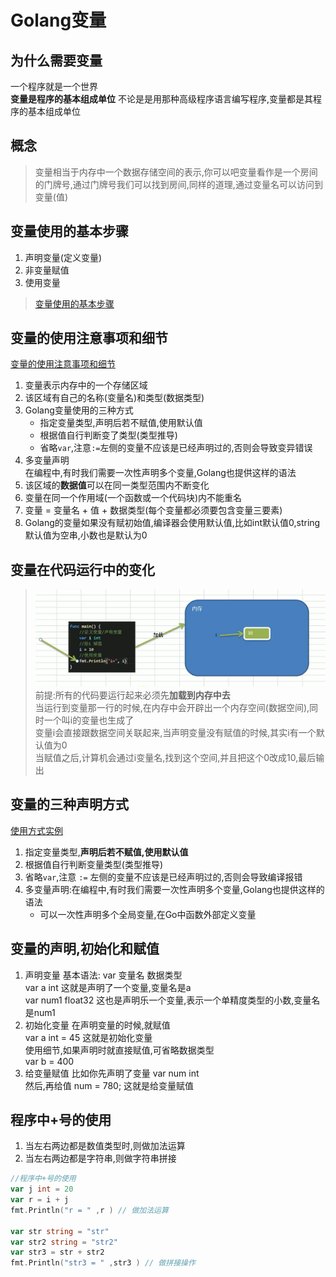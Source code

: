 # Golang变量

## 为什么需要变量

一个程序就是一个世界  
**变量是程序的基本组成单位**  不论是是用那种高级程序语言编写程序,变量都是其程序的基本组成单位  

## 概念

> 变量相当于内存中一个数据存储空间的表示,你可以吧变量看作是一个房间的门牌号,通过门牌号我们可以找到房间,同样的道理,通过变量名可以访问到变量(值)

## 变量使用的基本步骤

1. 声明变量(定义变量)
2. 非变量赋值
3. 使用变量

> [变量使用的基本步骤](../../基础篇/4.Golang变量/src/main/main.go)  

## 变量的使用注意事项和细节

[变量的使用注意事项和细节](../../基础篇/4.Golang变量/src/main/variable.go)  

1. 变量表示内存中的一个存储区域
2. 该区域有自己的名称(变量名)和类型(数据类型)
3. Golang变量使用的三种方式
   - 指定变量类型,声明后若不赋值,使用默认值
   - 根据值自行判断变了类型(类型推导)
   - 省略`var`,注意`:=`左侧的变量不应该是已经声明过的,否则会导致变异错误
4. 多变量声明  
   在编程中,有时我们需要一次性声明多个变量,Golang也提供这样的语法
5. 该区域的**数据值**可以在同一类型范围内不断变化  
6. 变量在同一个作用域(一个函数或一个代码块)内不能重名  
7. 变量 = 变量名 + 值 + 数据类型(每个变量都必须要包含变量三要素)
8. Golang的变量如果没有赋初始值,编译器会使用默认值,比如int默认值0,string默认值为空串,小数也是默认为0  

## 变量在代码运行中的变化  

> ![变量在内存中和空间的关系](./picture/变量在内存中和空间的关系.png)  
> 前提:所有的代码要运行起来必须先**加载到内存中去**  
> 当运行到变量那一行的时候,在内存中会开辟出一个内存空间(数据空间),同时一个叫i的变量也生成了  
> 变量i会直接跟数据空间关联起来,当声明变量没有赋值的时候,其实i有一个默认值为0  
> 当赋值之后,计算机会通过i变量名,找到这个空间,并且把这个0改成10,最后输出  

## 变量的三种声明方式

 [使用方式实例](../../基础篇/4.Golang变量/src/main/main.go)

1. 指定变量类型,**声明后若不赋值,使用默认值**  
2. 根据值自行判断变量类型(类型推导)  
3. 省略`var`,注意 `:=` 左侧的变量不应该是已经声明过的,否则会导致编译报错  
4. 多变量声明:在编程中,有时我们需要一次性声明多个变量,Golang也提供这样的语法  
   - 可以一次性声明多个全局变量,在Go中函数外部定义变量  

## 变量的声明,初始化和赋值

1. 声明变量
   基本语法: var 变量名 数据类型  
   var a int 这就是声明了一个变量,变量名是a  
   var num1 float32 这也是声明乐一个变量,表示一个单精度类型的小数,变量名是num1  
2. 初始化变量
   在声明变量的时候,就赋值  
   var a int = 45 这就是初始化变量  
   使用细节,如果声明时就直接赋值,可省略数据类型  
   var b = 400
3. 给变量赋值
   比如你先声明了变量 var num int  
   然后,再给值 num = 780; 这就是给变量赋值  

## 程序中+号的使用

1. 当左右两边都是数值类型时,则做加法运算  
2. 当左右两边都是字符串,则做字符串拼接  

```go
//程序中+号的使用
var j int = 20
var r = i + j
fmt.Println("r = " ,r ) // 做加法运算

var str string = "str"
var str2 string = "str2"
var str3 = str + str2
fmt.Println("str3 = " ,str3 ) // 做拼接操作
```
